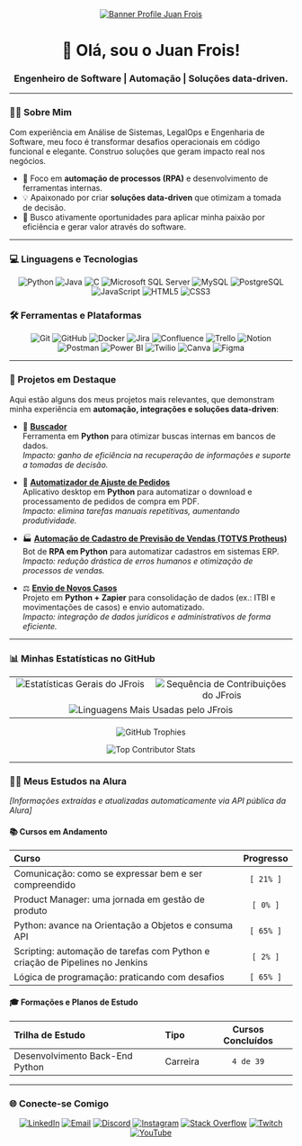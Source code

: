 <div align="center">
  <a href="https://github.com/JFrois">
    <img src="https://media.licdn.com/dms/image/v2/D4D16AQHp-XPQ3Ffskw/profile-displaybackgroundimage-shrink_350_1400/B4DZiv9ZV2GQAo-/0/1755298765673?e=1758153600&v=beta&t=zRZkZhESbuZJ6KgSjhJUzfZhzXh1G_b_KiITkMT-TLg" alt="Banner Profile Juan Frois" />
  </a>
  
  <h1>👋 Olá, sou o Juan Frois!</h1>
  <h3>Engenheiro de Software | Automação | Soluções data-driven.</h3>
</div>

---

### 👨‍💻 Sobre Mim

Com experiência em Análise de Sistemas, LegalOps e Engenharia de Software, meu foco é transformar desafios operacionais em código funcional e elegante. Construo soluções que geram impacto real nos negócios.

- 🎯 Foco em **automação de processos (RPA)** e desenvolvimento de ferramentas internas.
- 💡 Apaixonado por criar **soluções data-driven** que otimizam a tomada de decisão.
- 🚀 Busco ativamente oportunidades para aplicar minha paixão por eficiência e gerar valor através do software.

---

### 💻 Linguagens e Tecnologias

<p align="center">
  <img src="https://img.shields.io/badge/python-3670A0?style=for-the-badge&logo=python&logoColor=ffdd54" alt="Python"/>
  <img src="https://img.shields.io/badge/java-%23ED8B00.svg?style=for-the-badge&logo=openjdk&logoColor=white" alt="Java"/>
  <img src="https://img.shields.io/badge/c-%2300599C.svg?style=for-the-badge&logo=c&logoColor=white" alt="C"/>
  <img src="https://img.shields.io/badge/Microsoft%20SQL%20Server-CC2927?style=for-the-badge&logo=microsoft%20sql%20server&logoColor=white" alt="Microsoft SQL Server"/>
  <img src="https://img.shields.io/badge/mysql-4479A1.svg?style=for-the-badge&logo=mysql&logoColor=white" alt="MySQL"/>
  <img src="https://img.shields.io/badge/postgres-%23316192.svg?style=for-the-badge&logo=postgresql&logoColor=white" alt="PostgreSQL"/>
  <img src="https://img.shields.io/badge/javascript-%23323330.svg?style=for-the-badge&logo=javascript&logoColor=%23F7DF1E" alt="JavaScript"/>
  <img src="https://img.shields.io/badge/html5-%23E34F26.svg?style=for-the-badge&logo=html5&logoColor=white" alt="HTML5"/>
  <img src="https://img.shields.io/badge/css3-%231572B6.svg?style=for-the-badge&logo=css3&logoColor=white" alt="CSS3"/>
</p>

### 🛠️ Ferramentas e Plataformas

<p align="center">
  <img src="https://img.shields.io/badge/git-%23F05033.svg?style=for-the-badge&logo=git&logoColor=white" alt="Git"/>
  <img src="https://img.shields.io/badge/github-%23121011.svg?style=for-the-badge&logo=github&logoColor=white" alt="GitHub"/>
  <img src="https://img.shields.io/badge/docker-%230db7ed.svg?style=for-the-badge&logo=docker&logoColor=white" alt="Docker"/>
  <img src="https://img.shields.io/badge/jira-%230A0FFF.svg?style=for-the-badge&logo=jira&logoColor=white" alt="Jira"/>
  <img src="https://img.shields.io/badge/Confluence-%23172B44.svg?style=for-the-badge&logo=Confluence&logoColor=white" alt="Confluence"/>
  <img src="https://img.shields.io/badge/Trello-%23026AA7.svg?style=for-the-badge&logo=Trello&logoColor=white" alt="Trello"/>
  <img src="https://img.shields.io/badge/Notion-%23000000.svg?style=for-the-badge&logo=notion&logoColor=white" alt="Notion"/>
  <img src="https://img.shields.io/badge/Postman-FF6C37?style=for-the-badge&logo=postman&logoColor=white" alt="Postman"/>
  <img src="https://img.shields.io/badge/power_bi-F2C811?style=for-the-badge&logo=powerbi&logoColor=black" alt="Power BI"/>
  <img src="https://img.shields.io/badge/Twilio-F22F46?style=for-the-badge&logo=Twilio&logoColor=white" alt="Twilio"/>
  <img src="https://img.shields.io/badge/Canva-%2300C4CC.svg?style=for-the-badge&logo=Canva&logoColor=white" alt="Canva"/>
  <img src="https://img.shields.io/badge/figma-%23F24E1E.svg?style=for-the-badge&logo=figma&logoColor=white" alt="Figma"/>
</p>

---

### 🚀 Projetos em Destaque

Aqui estão alguns dos meus projetos mais relevantes, que demonstram minha experiência em **automação, integrações e soluções data-driven**:

- 🔎 [**Buscador**](https://github.com/JFrois/Buscador)  
  Ferramenta em **Python** para otimizar buscas internas em bancos de dados.  
  _Impacto: ganho de eficiência na recuperação de informações e suporte a tomadas de decisão._

- 📑 [**Automatizador de Ajuste de Pedidos**](https://github.com/JFrois/Automatizador-de-Ajuste-de-Pedidos)  
  Aplicativo desktop em **Python** para automatizar o download e processamento de pedidos de compra em PDF.  
  _Impacto: elimina tarefas manuais repetitivas, aumentando produtividade._

- 🏭 [**Automação de Cadastro de Previsão de Vendas (TOTVS Protheus)**](https://github.com/JFrois/Automacao-Cadastro-Previsao-Vendas)  
  Bot de **RPA em Python** para automatizar cadastros em sistemas ERP.  
  _Impacto: redução drástica de erros humanos e otimização de processos de vendas._

- ⚖️ [**Envio de Novos Casos**](https://github.com/JFrois/Envio-novos-casos---Python)  
  Projeto em **Python + Zapier** para consolidação de dados (ex.: ITBI e movimentações de casos) e envio automatizado.  
  _Impacto: integração de dados jurídicos e administrativos de forma eficiente._

---

### 📊 Minhas Estatísticas no GitHub

<table align="center" width="100%">
  <tr>
    <td align="center" valign="top" width="50%">
      <img src="https://github-readme-stats.vercel.app/api?username=JFrois&theme=blue_navy&hide_border=false&include_all_commits=true&count_private=true" alt="Estatísticas Gerais do JFrois"/>
    </td>
    <td align="center" valign="top" width="50%">
      <img src="https://nirzak-streak-stats.vercel.app/?user=JFrois&theme=blue_navy&hide_border=false" alt="Sequência de Contribuições do JFrois"/>
    </td>
  </tr>
  <tr>
    <td align="center" valign="top" colspan="2">
      <img src="https://github-readme-stats.vercel.app/api/top-langs/?username=JFrois&theme=blue_navy&hide_border=false&include_all_commits=true&count_private=true&layout=compact&card_width=900" alt="Linguagens Mais Usadas pelo JFrois"/>
    </td>
  </tr>
</table>

<p align="center">
  <img src="https://github-profile-trophy.vercel.app/?username=JFrois&theme=github_dark&no-frame=false&no-bg=false&margin-w=4" alt="GitHub Trophies"/>
</p>

<p align="center">
  <img src="https://github-contributor-stats.vercel.app/api?username=JFrois&limit=5&theme=discord_old_blurple&combine_all_yearly_contributions=true" alt="Top Contributor Stats"/>
</p>

---

### 👨‍🏫 Meus Estudos na Alura

_[Informações extraídas e atualizadas automaticamente via API pública da Alura]_

<!-- ALURA:START -->

#### 📚 Cursos em Andamento
| Curso | Progresso |
| :--- | :---: |
| Comunicação: como se expressar bem e ser compreendido | `[ 21% ]` |
| Product Manager: uma jornada em gestão de produto | `[ 0% ]` |
| Python: avance na Orientação a Objetos e consuma API | `[ 65% ]` |
| Scripting: automação de tarefas com Python e criação de Pipelines no Jenkins | `[ 2% ]` |
| Lógica de programação: praticando com desafios | `[ 65% ]` |

#### 🎓 Formações e Planos de Estudo
| Trilha de Estudo | Tipo | Cursos Concluídos |
| :--- | :--- | :---: |
| Desenvolvimento Back-End Python | Carreira | `4 de 39` |

<!-- ALURA:END -->

---

### 🌐 Conecte-se Comigo

<p align="center">
  <a href="https://www.linkedin.com/in/jfrois/" target="_blank"><img src="https://img.shields.io/badge/LinkedIn-%230077B5.svg?logo=linkedin&logoColor=white" alt="LinkedIn"></a>
  <a href="mailto:contatojuanfrois@gmail.com" target="_blank"><img src="https://img.shields.io/badge/Email-D14836?logo=gmail&logoColor=white" alt="Email"></a>
  <a href="https://discordapp.com/users/533447805340090388" target="_blank"><img src="https://img.shields.io/badge/Discord-%237289DA.svg?logo=discord&logoColor=white" alt="Discord"></a>
  <a href="https://www.instagram.com/devfrois/" target="_blank"><img src="https://img.shields.io/badge/Instagram-%23E4405F.svg?logo=Instagram&logoColor=white" alt="Instagram"></a>
  <a href="https://stackoverflow.com/users/22291413/juan-frois" target="_blank"><img src="https://img.shields.io/badge/-Stackoverflow-FE7A16?logo=stack-overflow&logoColor=white" alt="Stack Overflow"></a>
  <a href="https://www.twitch.tv/jfroislearningjourney" target="_blank"><img src="https://img.shields.io/badge/Twitch-%239146FF.svg?logo=Twitch&logoColor=white" alt="Twitch"></a>
  <a href="https://www.youtube.com/@jfroislearningjourney" target="_blank"><img src="https://img.shields.io/badge/YouTube-%23FF0000.svg?logo=YouTube&logoColor=white" alt="YouTube"></a>
</p>
